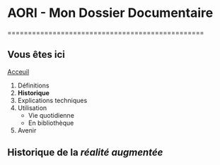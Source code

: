 # AORI - Mon Dossier Documentaire
================================================
## Vous êtes ici
[Acceuil](Introduction.md)

1. Définitions
2. **Historique**
3. Explications techniques
4. Utilisation
   * Vie quotidienne
   * En bibliothèque
5. Avenir


## Historique de la *réalité augmentée*

